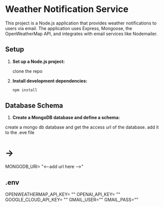  # Weather Notification Service

This project is a Node.js application that provides weather notifications to users via email. The application uses Express, Mongoose, the OpenWeatherMap API, and integrates with email services like Nodemailer. 


## Setup

1. **Set up a Node.js project:**

   clone the repo

2. **Install development dependencies:**

    ```bash
    npm install 
    ```

## Database Schema

1. **Create a MongoDB database and define a schema:**

create a mongo db database and get the access url of the database.
add it to the .eve file
# ->
MONGODB_URI= "<--add url here -->"

## .env

OPENWEATHERMAP_API_KEY= ""
OPENAI_API_KEY= ""
GOOGLE_CLOUD_API_KEY= ""
GMAIL_USER=""
GMAIL_PASS=""



